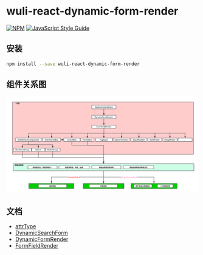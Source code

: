 # wuli-react-dynamic-form-render

> 

[![NPM](https://img.shields.io/npm/v/wuli-react-dynamic-form-render.svg)](https://npm.gz.cvte.cn/package/wuli-react-dynamic-form-render) [![JavaScript Style Guide](https://img.shields.io/badge/code_style-standard-brightgreen.svg)](https://standardjs.com)

## 安装

```bash
npm install --save wuli-react-dynamic-form-render
```

## 组件关系图

![组件关系图](/doc/images/wuli-react-dynamic-form-render.jpg)

## 文档
- [attrType](/src/constant/README.md)
- [DynamicSearchForm](/src/components/DynamicSearchForm/README.md)
- [DynamicFormRender](/src/components/DynamicFormRender/README.md)
- [FormFieldRender](/src/components/FormFieldRender/README.md)
